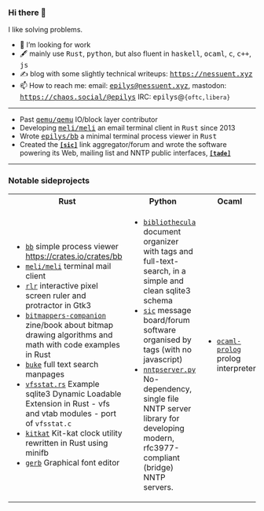 ### Hi there 👋

I like solving problems.

- 🤔 I’m looking for work
- 🖋️ mainly use <kbd>Rust</kbd>, <kbd>python</kbd>, but also fluent in <kbd>haskell</kbd>, <kbd>ocaml</kbd>, <kbd>c</kbd>, <kbd>c++</kbd>, <kbd>js</kbd>
- ✍️ blog with some slightly technical writeups: <kbd>https://nessuent.xyz</kbd>
- 📫 How to reach me: email: <kbd>epilys@nessuent.xyz</kbd>, mastodon: <kbd>https://chaos.social/@epilys</kbd> IRC: <kbd>epilys</kbd>@`{oftc,libera}`

----

- Past [<kbd>qemu/qemu</kbd>](https://github.com/qemu/qemu) IO/block layer contributor
- Developing [<kbd>meli/meli</kbd>](https://github.com/meli/meli) an email terminal client in <kbd>Rust</kbd> since 2013
- Wrote [<kbd>epilys/bb</kbd>](https://github.com/epilys/bb) a minimal terminal process viewer in <kbd>Rust</kbd>
- Created the [**`[sic]`**](https://sic.pm) link aggregator/forum and wrote the software powering its Web, mailing list and NNTP public interfaces, 
 [**`[tade]`**](https://github.com/epilys/tade)

----

### Notable sideprojects

<table><tr><th>Rust</th><th>Python</th><th>Ocaml</th><th>Haskell</th></tr><tr><td>

 - [`bb`](https://github.com/epilys/bb) simple process viewer https://crates.io/crates/bb 
 - [`meli/meli`](https://github.com/meli/meli/) terminal mail client
 - [`rlr`](https://github.com/epilys/rlr) interactive pixel screen ruler and protractor in Gtk3
 - [`bitmappers-companion`](https://github.com/epilys/bitmappers-companion) zine/book about bitmap drawing algorithms and math with code examples in Rust
 - [`buke`](https://github.com/epilys/buke) full text search manpages
 - [`vfsstat.rs`](https://github.com/epilys/vfsstat.rs) Example sqlite3 Dynamic Loadable Extension in Rust - vfs and vtab modules - port of `vfsstat.c`
 - [`kitkat`](https://github.com/epilys/kitkat) Kit-kat clock utility rewritten in Rust using minifb
 - [`gerb`](https://github.com/epilys/gerb) Graphical font editor
 
</td><td>

- [`bibliothecula`](https://github.com/epilys/bibliothecula) document organizer with tags and full-text-search, in a simple and clean sqlite3 schema 
- [`sic`](https://github.com/epilys/sic) message board/forum software organised by tags (with no javascript)
- [`nntpserver.py`](https://github.com/epilys/nntpserver.py) No-dependency, single file NNTP server library for developing modern, rfc3977-compliant (bridge) NNTP servers. 
 
</td><td>

 - [`ocaml-prolog`](https://github.com/epilys/ocaml-prolog) prolog interpreter
  
</td><td>
 
 - [`baluster`](https://github.com/epilys/baluster) terminal paste bin server
 
</td></tr></table>

